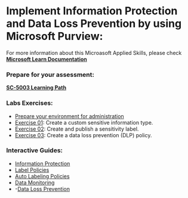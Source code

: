 # Implement Information Protection and Data Loss Prevention by using Microsoft Purview:
For more information about this Microasoft Applied Skills, please check **[Microsoft Learn Documentation](https://learn.microsoft.com/en-us/credentials/applied-skills/implement-information-protection-and-data-loss-prevention-by-using-microsoft-purview/)**

### Prepare for your assessment:
**[SC-5003 Learning Path](https://learn.microsoft.com/en-us/training/paths/purview-implement-information-protection-data-loss-prevention/)**

### Labs Exercises:
- [Prepare your environment for administration](https://microsoftlearning.github.io/SC-5003_Information-protection-and-Data-Loss-Prevention/Instructions/Labs/LAB_Ex00_Lab_Setup.html)
- [Exercise 01](https://microsoftlearning.github.io/SC-5003_Information-protection-and-Data-Loss-Prevention/Instructions/Labs/LAB_Ex01_Sensitive_Information_Types.html): Create a custom sensitive information type.
- [Exercise 02](https://microsoftlearning.github.io/SC-5003_Information-protection-and-Data-Loss-Prevention/Instructions/Labs/LAB_Ex02_Sensitivity_Labels.html): Create and publish a sensitivity label.
- [Exercise 03](https://microsoftlearning.github.io/SC-5003_Information-protection-and-Data-Loss-Prevention/Instructions/Labs/LAB_Ex03_DLP_policies.html): Create a data loss prevention (DLP) policy.

### Interactive Guides:
- [Information Protection](https://mslearn.cloudguides.com/guides/Protect%20sensitive%20data%20with%20Microsoft%20Purview%20Information%20Protection)
- [Label Policies](https://mslearn.cloudguides.com/guides/Create%20labels%20and%20label%20policies%20with%20Microsoft%20Purview%20Information%20Protection)
- [Auto Labeling Policies](https://mslearn.cloudguides.com/guides/Create%20auto-labeling%20policies%20with%20Microsoft%20Purview%20Information%20Protection)
- [Data Monitoring](https://mslearn.cloudguides.com/guides/Monitor%20the%20use%20of%20sensitive%20information%20in%20your%20organization%20with%20Microsoft%20Purview%20Information%20Protection)
- -[Data Loss Prevention](https://mslearn.cloudguides.com/en-us/guides/Apply%20Microsoft%20Endpoint%20DLP%20policies%20to%20devices)


